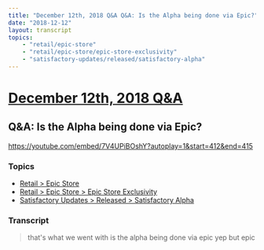 ```yaml
---
title: "December 12th, 2018 Q&A Q&A: Is the Alpha being done via Epic?"
date: "2018-12-12"
layout: transcript
topics:
    - "retail/epic-store"
    - "retail/epic-store/epic-store-exclusivity"
    - "satisfactory-updates/released/satisfactory-alpha"
---
```

# [December 12th, 2018 Q&A](../2018-12-12.md)
## Q&A: Is the Alpha being done via Epic?
https://youtube.com/embed/7V4UPiBOshY?autoplay=1&start=412&end=415

### Topics
* [Retail > Epic Store](../topics/retail/epic-store.md)
* [Retail > Epic Store > Epic Store Exclusivity](../topics/retail/epic-store/epic-store-exclusivity.md)
* [Satisfactory Updates > Released > Satisfactory Alpha](../topics/satisfactory-updates/released/satisfactory-alpha.md)

### Transcript

> that's what we went with is the alpha being done via epic yep but epic
